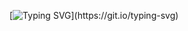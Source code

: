 [![Typing SVG](https://readme-typing-svg.herokuapp.com/?color=9b252c&size=35&center=true&vCenter=true&width=1000&lines=Hello;I+am+Hannya!)](https://git.io/typing-svg)
